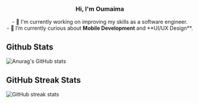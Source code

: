 <div align="center">
 <h3> Hi, I'm Oumaima </h3>
</div>
<div align="center">
 - 🔭 I'm currently working on improving my skills as a software engineer. 
</div>
<div align="center">
 - 🌱 I’m currently curious about <b>Mobile Development</b> and **UI/UX Design**.
</div>

## Github Stats
![Anurag's GitHub stats](https://github-readme-stats.vercel.app/api?username=BOumaima&show_icons=true&theme=transparent)

## GitHub Streak Stats
![GitHub streak stats](https://streak-stats.demolab.com/?user=BOumaima&theme=transparent)  


 
